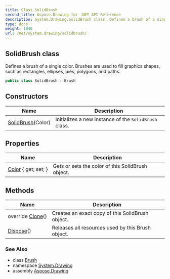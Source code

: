```yaml
---
title: Class SolidBrush
second_title: Aspose.Drawing for .NET API Reference
description: System.Drawing.SolidBrush class. Defines a brush of a single color. Brushes are used to fill graphics shapes such as rectangles ellipses pies polygons and paths
type: docs
weight: 1040
url: /net/system.drawing/solidbrush/
---
```

## SolidBrush class

Defines a brush of a single color. Brushes are used to fill graphics shapes, such as rectangles, ellipses, pies, polygons, and paths.

```csharp
public class SolidBrush : Brush
```

## Constructors

| Name | Description |
| --- | --- |
| [SolidBrush](solidbrush/)(Color) | Initializes a new instance of the `SolidBrush` class. |

## Properties

| Name | Description |
| --- | --- |
| [Color](../../system.drawing/solidbrush/color/) { get; set; } | Gets or sets the color of this SolidBrush object. |

## Methods

| Name | Description |
| --- | --- |
| override [Clone](../../system.drawing/solidbrush/clone/)() | Creates an exact copy of this SolidBrush object. |
| [Dispose](../../system.drawing/brush/dispose/)() | Releases all resources used by this Brush object. |

### See Also

* class [Brush](../brush/)
* namespace [System.Drawing](../../system.drawing/)
* assembly [Aspose.Drawing](../../)


